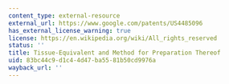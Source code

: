 ```yaml
---
content_type: external-resource
external_url: https://www.google.com/patents/US4485096
has_external_license_warning: true
license: https://en.wikipedia.org/wiki/All_rights_reserved
status: ''
title: Tissue-Equivalent and Method for Preparation Thereof
uid: 83bc44c9-d1c4-4d47-ba55-81b50cd9976a
wayback_url: ''
---
```

